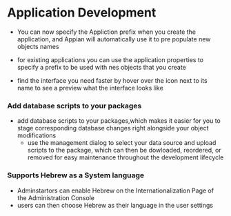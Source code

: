 # Application Development

- You can now specify the Appliction prefix when you create the application, and Appian will automatically use it to pre populate new objects names
- for existing applications you can use the application properties to specify a prefix to be used with nes objects that you create

- find the interface you need faster by hover over the icon next to its name to see a preview what the interface looks like


### Add database scripts to your packages
- add database scripts to your packages,which makes it easier for you to stage corresponding database changes right alongside your object modifications
    - use the management dialog to select your data source and upload scripts to the package, which can then be dowloaded, reordered, or removed for easy maintenance throughout the development lifecycle

### Supports Hebrew as a System language
- Adminstartors can enable Hebrew on the Internationalization Page of the Administration Console
- users can then choose Hebrew as their language in the user settings